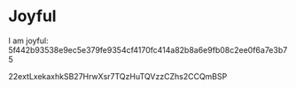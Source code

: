 # Joyful

I am joyful: 5f442b93538e9ec5e379fe9354cf4170fc414a82b8a6e9fb08c2ee0f6a7e3b75


22extLxekaxhkSB27HrwXsr7TQzHuTQVzzCZhs2CCQmBSP